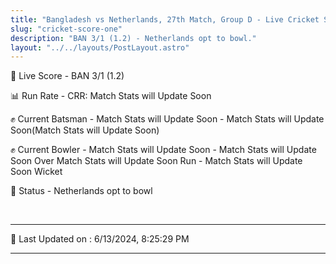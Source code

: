 ```yaml
---
title: "Bangladesh vs Netherlands, 27th Match, Group D - Live Cricket Score"
slug: "cricket-score-one"
description: "BAN 3/1 (1.2) - Netherlands opt to bowl."
layout: "../../layouts/PostLayout.astro"
---
```


🔴 Live Score - BAN 3/1 (1.2)  

📊 Run Rate - CRR: Match Stats will Update Soon  

✊ Current Batsman - Match Stats will Update Soon - Match Stats will Update Soon(Match Stats will Update Soon)  

✊ Current Bowler - Match Stats will Update Soon - Match Stats will Update Soon Over Match Stats will Update Soon Run - Match Stats will Update Soon Wicket  

📑 Status - Netherlands opt to bowl

<br />

***

📝 Last Updated on : 6/13/2024, 8:25:29 PM

***

